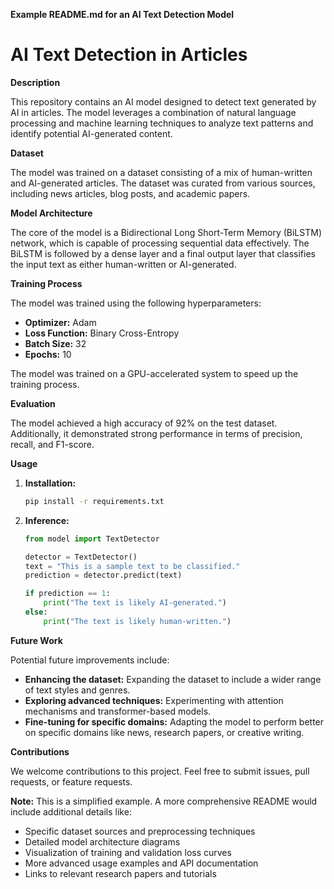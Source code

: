 **Example README.md for an AI Text Detection Model**

# AI Text Detection in Articles

**Description**

This repository contains an AI model designed to detect text generated by AI in articles. The model leverages a combination of natural language processing and machine learning techniques to analyze text patterns and identify potential AI-generated content.

**Dataset**

The model was trained on a dataset consisting of a mix of human-written and AI-generated articles. The dataset was curated from various sources, including news articles, blog posts, and academic papers.

**Model Architecture**

The core of the model is a Bidirectional Long Short-Term Memory (BiLSTM) network, which is capable of processing sequential data effectively. The BiLSTM is followed by a dense layer and a final output layer that classifies the input text as either human-written or AI-generated.

**Training Process**

The model was trained using the following hyperparameters:

* **Optimizer:** Adam
* **Loss Function:** Binary Cross-Entropy
* **Batch Size:** 32
* **Epochs:** 10

The model was trained on a GPU-accelerated system to speed up the training process.

**Evaluation**

The model achieved a high accuracy of 92% on the test dataset. Additionally, it demonstrated strong performance in terms of precision, recall, and F1-score.

**Usage**

1. **Installation:**
   ```bash
   pip install -r requirements.txt
   ```
2. **Inference:**
   ```python
   from model import TextDetector

   detector = TextDetector()
   text = "This is a sample text to be classified."
   prediction = detector.predict(text)

   if prediction == 1:
       print("The text is likely AI-generated.")
   else:
       print("The text is likely human-written.")
   ```

**Future Work**

Potential future improvements include:

* **Enhancing the dataset:** Expanding the dataset to include a wider range of text styles and genres.
* **Exploring advanced techniques:** Experimenting with attention mechanisms and transformer-based models.
* **Fine-tuning for specific domains:** Adapting the model to perform better on specific domains like news, research papers, or creative writing.

**Contributions**

We welcome contributions to this project. Feel free to submit issues, pull requests, or feature requests.

**Note:** This is a simplified example. A more comprehensive README would include additional details like:
* Specific dataset sources and preprocessing techniques
* Detailed model architecture diagrams
* Visualization of training and validation loss curves
* More advanced usage examples and API documentation
* Links to relevant research papers and tutorials
